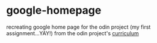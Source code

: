 # google-homepage
recreating google home page for the odin project (my first assignment...YAY!)
from the odin project's [curriculum](http://theodinproject.com/courses/web-development-101/lessons/html-css)
<!DOCTYPE html>
<html>
  <head><title>img="google"https://google.com</title></head>
      <body>
